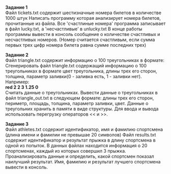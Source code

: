__Задание 1__<br>
Файл tickets.txt содержит шестизначные номера билетов в количестве 1000 штук
Написать программу которая анализирует номера билетов, прочитанные из файла.
Все 'счастлиные номера' программа записывает в файл lucky.txt, а 'несчастливые' в unlucky.txt
В конце работы программы вывести в консоль сообщение о количестве счастливых и несчастливых номеров.
(Номер считается счастливым, если сумма первых трех цифр номера билета равна сумме последних трех)

__Задание 2__<br>
Файл triangle.txt содержит информацию о 100 треугольниках в формате:
Сгенерировать файл triangle.txt содержащий информацию о 100 треугольниках
в формате цвет треугольника, длины трех его сторон, толщина, параметр заливки(0 - заливка есть, 1 - заливки нет).
Например:<br>
__red 2 2 3 1.25 0__<br>
Считать данные о треугольниках.
Вывести данные о треугольниках в файл triangle_out.txt в следующем формате:
длины трех его сторон, периметр, площадь, толщина, параметр заливки, цвет.
Данные о треугольних хранить в памяти в виде структуры.
Для ввода и вывода использовать перегрузку операторов << и >>.

__Задание 3__<br>
Файл athletes.txt содержит идентификатор, имя и фамилию спортсмена (длина имени и фамилии не превышае 20 символов)
Файл results.txt содержит идентификатор и результат прыжка в длину спортсмена в одной из попыток.
В данных файлах находится информация о 20 спортсменах, каждый из которых совершил 3 прыжка.
Проанализировать данные и определить,
какой спортсмен показал наилучший результат.
Имя, фамилию и результат лучшего спортсмена вывести в консоль.
